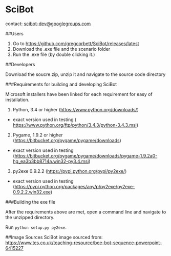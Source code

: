 # SciBot
contact: scibot-dev@googlegroups.com

##Users
1. Go to https://github.com/gregcorbett/SciBot/releases/latest
2. Download the .exe file and the scenario folder
3. Run the .exe file (by double clicking it.)

##Developers

Download the soucre.zip, unzip it and navigate to the source code directory

###Requirements for building and developing SciBot

Microsoft installers have been linked for each requirement for easy of installation.

1. Python, 3.4 or higher (https://www.python.org/downloads/)
  * exact version used in testing ( https://www.python.org/ftp/python/3.4.3/python-3.4.3.msi)
2. Pygame, 1.9.2 or higher (https://bitbucket.org/pygame/pygame/downloads)
  * exact version used in testing (https://bitbucket.org/pygame/pygame/downloads/pygame-1.9.2a0-hg_ea3b3bb8714a.win32-py3.4.msi)
3. py2exe 0.9.2.2 (https://pypi.python.org/pypi/py2exe/)
  * exact version used in testing (https://pypi.python.org/packages/any/p/py2exe/py2exe-0.9.2.2.win32.exe)

###Building the exe file

After the requirements above are met, open a command line and navigate to the unzipped directory.

Run `python setup.py py2exe`.

##Image Sources
SciBot image sourced from: https://www.tes.co.uk/teaching-resource/bee-bot-sequence-powerpoint-6415227
